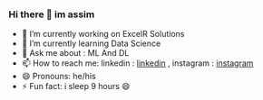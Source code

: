 ### Hi there 👋 im assim

- 🔭 I’m currently working on ExcelR Solutions
- 🌱 I’m currently learning Data Science
- 💬 Ask me about : ML And DL
- 📫 How to reach me: linkedin :  [linkedin](https://www.linkedin.com/feed/)      ,   instagram : [instagram](https://www.instagram.com/mhd_assim/)
- 😄 Pronouns: he/his
- ⚡ Fun fact: i sleep 9 hours 😄

